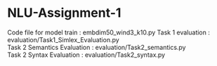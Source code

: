 # NLU-Assignment-1
Code file for model train : embdim50_wind3_k10.py
Task 1 evaluation : evaluation/Task1_Simlex_Evaluation.py  
Task 2 Semantics Evaluation : evaluation/Task2_semantics.py  
Task 2 Syntax Evaluation : evaluation/Task2_syntax.py
